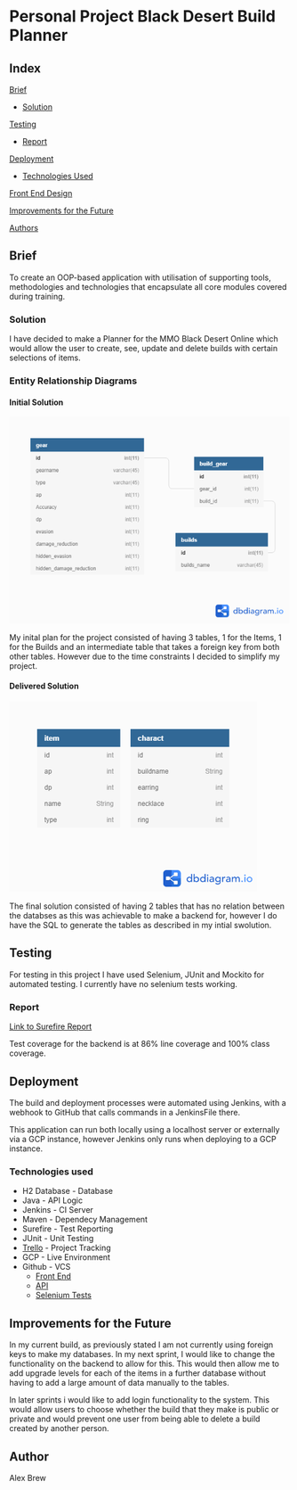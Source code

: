 # Personal Project Black Desert Build Planner

## Index
[Brief](#brief)
   * [Solution](#solution)
	
[Testing](#testing)
   * [Report](#report)

     
[Deployment](#deployment)
   * [Technologies Used](#tech)
     
[Front End Design](#FE)

[Improvements for the Future](#improve)

[Authors](#auth)

<a name = "brief"></a>
## Brief

To create an OOP-based application with utilisation of supporting tools, methodologies and technologies that encapsulate all core modules covered during training.

<a name = "Solution"></a>
### Solution

I have decided to make a Planner for the MMO Black Desert Online which would allow the user to create, see, update and delete builds with certain selections of items.

### Entity Relationship Diagrams
#### Initial Solution
![Initial ERD](Documents/dbdiagram.png)

My inital plan for the project consisted of having 3 tables, 1 for the Items, 1 for the Builds and an intermediate table that takes a foreign key from both other tables. However due to the time constraints I decided to simplify my project.

#### Delivered Solution
![Final ERD](Documents/dbdiagramfinal.png)

The final solution consisted of having 2 tables  that has no relation between the databses as this was achievable to make a backend for, however I do have the SQL to generate the tables as described in my intial swolution.

<a name = "testing"></a>
## Testing

For testing in this project I have used Selenium, JUnit and Mockito for automated testing. I currently have no selenium tests working.

<a name = "report"></a>
### Report

[Link to Surefire Report](/Documents/surefire-report.pdf)

Test coverage for the backend is at 86% line coverage and 100% class coverage.

<a name = "deployment"></a>
## Deployment

The build and deployment processes were automated using Jenkins, with a webhook to GitHub that calls commands in a JenkinsFile there.

This application can run both locally using a localhost server or externally via a GCP instance, however Jenkins only runs when deploying to a GCP instance.

<a name = "tech"></a>
### Technologies used

* H2 Database - Database
* Java - API Logic
* Jenkins - CI Server
* Maven - Dependecy Management
* Surefire - Test Reporting
* JUnit - Unit Testing
* [Trello](https://trello.com/b/BTtRh9le/solo-project) - Project Tracking
* GCP - Live Environment
* Github - VCS
  * [Front End](https://github.com/SeasonsFate/PersonalProject)
  * [API](https://github.com/SeasonsFate/PersonalProjectAPI)
  * [Selenium Tests](PersonalProjectSelenium)




## Improvements for the Future

In my current build, as previously stated I am not currently using foreign keys to make my databases. In my next sprint, I would like to change the functionality on the backend to allow for this. This would then allow me to add upgrade levels for each of the items in a further database without having to add a large amount of data manually to the tables.

In later sprints i would like to add login functionality to the system. This would allow users to choose whether the build that they make is public or private and would prevent one user from being able to delete a build created by another person.

## Author

Alex Brew
